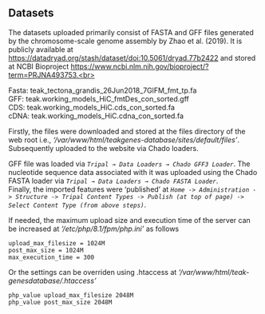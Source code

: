 ## Datasets

The datasets uploaded primarily consist of FASTA and GFF files generated by the chromosome-scale genome assembly by Zhao et al. (2019). It is publicly available at https://datadryad.org/stash/dataset/doi:10.5061/dryad.77b2422 and stored at NCBI Bioproject https://www.ncbi.nlm.nih.gov/bioproject/?term=PRJNA493753.<br>

Fasta: teak_tectona_grandis_26Jun2018_7GlFM_fmt_tp.fa <br>
GFF: teak.working_models_HiC_fmtDes_con_sorted.gff <br>
CDS: teak.working_models_HiC.cds_con_sorted.fa <br>
cDNA: teak.working_models_HiC.cdna_con_sorted.fa <br>

Firstly, the files were downloaded and stored at the files directory of the web root i.e., *‘/var/www/html/teakgenes-database/sites/default/files’*. Subsequently uploaded to the website via Chado loaders.<br>

GFF file was loaded via *`Tripal → Data Loaders → Chado GFF3 Loader`*. The nucleotide sequence data associated with it was uploaded using the Chado FASTA loader via *`Tripal → Data Loaders → Chado FASTA Loader`*.<br>
Finally, the imported features were ‘published’ at *`Home -> Administration -> Structure -> Tripal Content Types -> Publish (at top of page) -> Select Content Type (from above steps)`*.


If needed, the maximum upload size and execution time of the server can be increased at *‘/etc/php/8.1/fpm/php.ini’* as follows
```
upload_max_filesize = 1024M
post_max_size = 1024M
max_execution_time = 300
```
Or the settings can be overriden using .htaccess at *‘/var/www/html/teak-genesdatabase/.htaccess’*
```
php_value upload_max_filesize 2048M
php_value post_max_size 2048M
```
